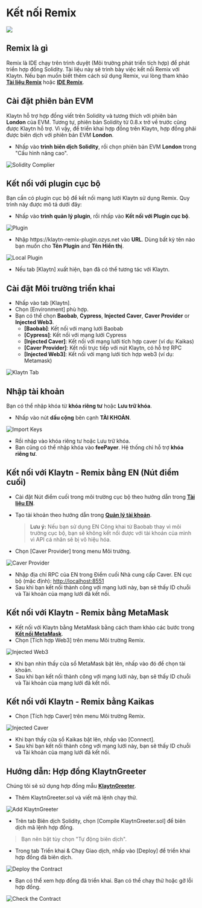 # Kết nối Remix

![](/img/build/tutorials/klaytnXremix.png)

## Remix là gì <a href="#what-is-remix" id="what-is-remix"></a>

Remix là IDE chạy trên trình duyệt (Môi trường phát triển tích hợp) để phát triển hợp đồng Solidity. Tài liệu này sẽ trình bày việc kết nối Remix với Klaytn. Nếu bạn muốn biết thêm cách sử dụng Remix, vui lòng tham khảo[ **Tài liệu Remix**](https://remix-ide.readthedocs.io/en/latest/) hoặc [**IDE Remix**](https://remix.ethereum.org/).

## Cài đặt phiên bản EVM <a href="#setup-evm-version" id="setup-evm-version"></a>

Klaytn hỗ trợ hợp đồng viết trên Solidity và tương thích với phiên bản **London** của EVM. Tương tự, phiên bản Solidity từ 0.8.x trở về trước cũng được Klaytn hỗ trợ. Vì vậy, để triển khai hợp đồng trên Klaytn, hợp đồng phải được biên dịch với phiên bản EVM **London**.

- Nhấp vào **trình biên dịch Solidity**, rồi chọn phiên bản EVM **London** trong "Cấu hình nâng cao".

![Solidity Complier](/img/build/tutorials/remix-solidity-compiler.png)

## Kết nối với plugin cục bộ <a href="#connect-to-a-local-plugin" id="connect-to-a-local-plugin"></a>

Bạn cần có plugin cục bộ để kết nối mạng lưới Klaytn sử dụng Remix. Quy trình này được mô tả dưới đây:

- Nhấp vào **trình quản lý plugin**, rồi nhấp vào **Kết nối với Plugin cục bộ**.

![Plugin](/img/build/tutorials/remix-environment-plugin.png)

- Nhập https\://klaytn-remix-plugin.ozys.net vào **URL**. Dùng bất kỳ tên nào bạn muốn cho **Tên Plugin** and **Tên Hiển thị**.

![Local Plugin](/img/build/tutorials/remix-local-plugin.png)

- Nếu tab [Klaytn] xuất hiện, bạn đã có thể tương tác với Klaytn.

## Cài đặt Môi trường triển khai<a href="#setting-up-the-deployment-environment" id="setting-up-the-deployment-environment"></a>

- Nhấp vào tab [Klaytn].
- Chọn [Environment] phù hợp.
- Bạn có thể chọn **Baobab**, **Cypress**, **Injected Caver**, **Caver Provider** or **Injected Web3**.
  - **[Baobab]**: Kết nối với mạng lưới Baobab
  - **[Cypress]**: Kết nối với mạng lưới Cypress
  - **[Injected Caver]**: Kết nối với mạng lưới tích hợp caver (ví dụ: Kaikas)
  - **[Caver Provider]**: Kết nối trực tiếp với nút Klaytn, có hỗ trợ RPC
  - **[Injected Web3]**: Kết nối với mạng lưới tích hợp web3 (ví dụ: Metamask)

![Klaytn Tab](/img/build/tutorials/remix-klaytn-tab.png)

## Nhập tài khoản <a href="#import-account" id="import-account"></a>

Bạn có thể nhập khóa từ **khóa riêng tư** hoặc **Lưu trữ khóa**.

- Nhấp vào nút **dấu cộng** bên cạnh **TÀI KHOẢN**.

![Import Keys](/img/build/tutorials/remix-klaytn-import-account.png)

- Rồi nhập vào khóa riêng tư hoặc Lưu trữ khóa.
- Bạn cũng có thể nhập khóa vào **feePayer**. Hệ thống chỉ hỗ trợ **khóa riêng tư**.

## Kết nối với Klaytn - Remix bằng EN (Nút điểm cuối) <a href="#connecting-klaytn-remix-using-en" id="connecting-klaytn-remix-using-en"></a>

- Cài đặt Nút điểm cuối trong môi trường cục bộ theo hướng dẫn trong [**Tài liệu EN**](../smart-contracts/deploy/ken.md#launch-an-en).
- Tạo tài khoản theo hướng dẫn trong [**Quản lý tài khoản**](../get-started/account/managing-accounts.md).

  > **Lưu ý:** Nếu bạn sử dụng EN Công khai từ Baobab thay vì môi trường cục bộ, bạn sẽ không kết nối được với tài khoản của mình vì API cá nhân sẽ bị vô hiệu hóa.
- Chọn [Caver Provider] trong menu Môi trường.

![Caver Provider](/img/build/tutorials/env-caver-provider.png)

- Nhập địa chỉ RPC của EN trong Điểm cuối Nhà cung cấp Caver. EN cục bộ (mặc định): [http://localhost:8551](http://localhost:8551/)
- Sau khi bạn kết nối thành công với mạng lưới này, bạn sẽ thấy ID chuỗi và Tài khoản của mạng lưới đã kết nối.

## Kết nối với Klaytn - Remix bằng MetaMask <a href="#connecting-klaytn-remix-using-metamask" id="connecting-klaytn-remix-using-metamask"></a>

- Kết nối với Klaytn bằng MetaMask bằng cách tham khảo các bước trong [**Kết nối MetaMask**](connecting-metamask).
- Chọn [Tích hợp Web3] trên menu Môi trường Remix.

![Injected Web3](/img/build/tutorials/env-injected-web3.png)

- Khi bạn nhìn thấy cửa sổ MetaMask bật lên, nhấp vào đó để chọn tài khoản.
- Sau khi bạn kết nối thành công với mạng lưới này, bạn sẽ thấy ID chuỗi và Tài khoản của mạng lưới đã kết nối.

## Kết nối với Klaytn - Remix bằng Kaikas <a href="#connecting-klaytn-remix-using-kaikas" id="connecting-klaytn-remix-using-kaikas"></a>

- Chọn [Tích hợp Caver] trên menu Môi trường Remix.

![Injected Caver](/img/build/tutorials/env-injected-caver.png)

- Khi bạn thấy cửa sổ Kaikas bật lên, nhấp vào [Connect].
- Sau khi bạn kết nối thành công với mạng lưới này, bạn sẽ thấy ID chuỗi và Tài khoản của mạng lưới đã kết nối.

## Hướng dẫn: Hợp đồng KlaytnGreeter <a href="#tutorial-klaytngreeter-contract" id="tutorial-klaytngreeter-contract"></a>

Chúng tôi sẽ sử dụng hợp đồng mẫu [**KlaytnGreeter**](../smart-contracts/samples/klaytngreeter.md).

- Thêm KlaytnGreeter.sol và viết mã lệnh chạy thử.

![Add KlaytnGreeter](/img/build/tutorials/remix-add-klaytngreeter.png)

- Trên tab Biên dịch Solidity, chọn [Compile KlaytnGreeter.sol] để biên dịch mã lệnh hợp đồng.

> Bạn nên bật tùy chọn "Tự động biên dịch".

- Trong tab Triển khai & Chạy Giao dịch, nhấp vào [Deploy] để triển khai hợp đồng đã biên dịch.

![Deploy the Contract](/img/build/tutorials/remix-deploy-run-tx.png)

- Bạn có thể xem hợp đồng đã triển khai. Bạn có thể chạy thử hoặc gỡ lỗi hợp đồng.

![Check the Contract](/img/build/tutorials/remix-test-or-debug.png)
